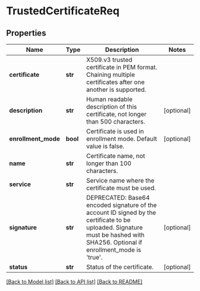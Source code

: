 # TrustedCertificateReq

## Properties
Name | Type | Description | Notes
------------ | ------------- | ------------- | -------------
**certificate** | **str** | X509.v3 trusted certificate in PEM format. Chaining multiple certificates after one another is supported. | 
**description** | **str** | Human readable description of this certificate, not longer than 500 characters. | [optional] 
**enrollment_mode** | **bool** | Certificate is used in enrollment mode. Default value is false. | [optional] 
**name** | **str** | Certificate name, not longer than 100 characters. | 
**service** | **str** | Service name where the certificate must be used. | 
**signature** | **str** | DEPRECATED: Base64 encoded signature of the account ID signed by the certificate to be uploaded. Signature must be hashed with SHA256. Optional if enrollment_mode is &#39;true&#39;. | [optional] 
**status** | **str** | Status of the certificate. | [optional] 

[[Back to Model list]](../README.md#documentation-for-models) [[Back to API list]](../README.md#documentation-for-api-endpoints) [[Back to README]](../README.md)


